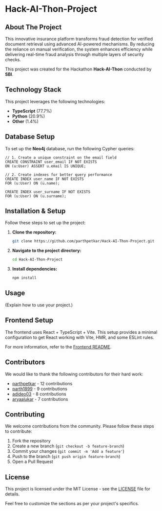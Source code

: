 
# Hack-AI-Thon-Project

## About The Project

This innovative insurance platform transforms fraud detection for verified document retrieval using advanced AI-powered mechanisms. By reducing the reliance on manual verification, the system enhances efficiency while delivering real-time fraud analysis through multiple layers of security checks.

This project was created for the Hackathon **Hack-AI-Thon** conducted by **SBI**.

## Technology Stack

This project leverages the following technologies:
- **TypeScript** (77.7%)
- **Python** (20.9%)
- **Other** (1.4%)

## Database Setup

To set up the **Neo4j** database, run the following Cypher queries:

```cypher
// 1. Create a unique constraint on the email field
CREATE CONSTRAINT user_email IF NOT EXISTS
ON (u:User) ASSERT u.email IS UNIQUE;

// 2. Create indexes for better query performance
CREATE INDEX user_name IF NOT EXISTS
FOR (u:User) ON (u.name);

CREATE INDEX user_surname IF NOT EXISTS
FOR (u:User) ON (u.surname);
```

## Installation & Setup

Follow these steps to set up the project:

1. **Clone the repository:**
   ```sh
   git clone https://github.com/parthpetkar/Hack-AI-Thon-Project.git
   ```
2. **Navigate to the project directory:**
   ```sh
   cd Hack-AI-Thon-Project
   ```
3. **Install dependencies:**
   ```sh
   npm install
   ```

## Usage

(Explain how to use your project.)

## Frontend Setup

The frontend uses React + TypeScript + Vite. This setup provides a minimal configuration to get React working with Vite, HMR, and some ESLint rules.

For more information, refer to the [Frontend README](https://github.com/parthpetkar/Hack-AI-Thon-Project/blob/ceccbf25d606490d50b1d2bcc8276fb779015ed4/Frontend/README.md).

## Contributors

We would like to thank the following contributors for their hard work:

- [parthpetkar](https://github.com/parthpetkar) - 12 contributions
- [parth1899](https://github.com/parth1899) - 9 contributions
- [adideo03](https://github.com/adideo03) - 8 contributions
- [aryaalukar](https://github.com/arya911) - 7 contributions

## Contributing

We welcome contributions from the community. Please follow these steps to contribute:

1. Fork the repository
2. Create a new branch (`git checkout -b feature-branch`)
3. Commit your changes (`git commit -m 'Add a feature'`)
4. Push to the branch (`git push origin feature-branch`)
5. Open a Pull Request

## License

This project is licensed under the MIT License - see the [LICENSE](LICENSE) file for details.

Feel free to customize the sections as per your project's specifics.

